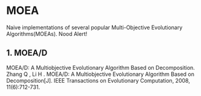 # MOEA
Naive implementations of several popular Multi-Objective Evolutionary Algorithms(MOEAs). Nood Alert!  

## 1. MOEA/D  
MOEA/D: A Multiobjective Evolutionary Algorithm Based on Decomposition.  
Zhang Q , Li H . MOEA/D: A Multiobjective Evolutionary Algorithm Based on Decomposition[J]. IEEE Transactions on Evolutionary Computation, 2008, 11(6):712-731.  
